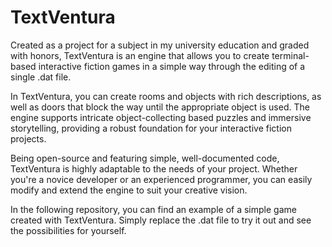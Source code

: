 # TextVentura
Created as a project for a subject in my university education and graded with honors, TextVentura is an engine that allows you to create terminal-based interactive fiction games in a simple way through the editing of a single .dat file.

In TextVentura, you can create rooms and objects with rich descriptions, as well as doors that block the way until the appropriate object is used. The engine supports intricate object-collecting based puzzles and immersive storytelling, providing a robust foundation for your interactive fiction projects.

Being open-source and featuring simple, well-documented code, TextVentura is highly adaptable to the needs of your project. Whether you're a novice developer or an experienced programmer, you can easily modify and extend the engine to suit your creative vision.

In the following repository, you can find an example of a simple game created with TextVentura. Simply replace the .dat file to try it out and see the possibilities for yourself.
